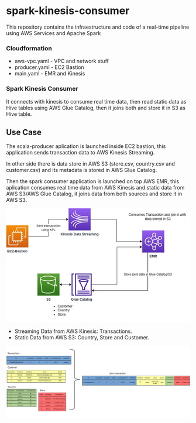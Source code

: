 # spark-kinesis-consumer

This repository contains the infraestructure and code of a real-time pipeline using AWS Services and Apache Spark

### Cloudformation 

+ aws-vpc.yaml - VPC and network stuff 
+ producer.yaml - EC2 Bastion
+ main.yaml - EMR and Kinesis

### Spark Kinesis Consumer

It connects with kinesis to consume real time data, then read static data as Hive tables using AWS Glue Catalog, then it joins both and store it in S3 as Hive table.

## Use Case

The scala-producer aplication is launched inside EC2 bastion, this application sends transaction data to AWS Kinesis Streaming.

In other side there is data store in AWS S3 (store.csv, country.csv and customer.csv) and its metadata is stored in AWS Glue Catalog.

Then the spark consumer application is launched on top AWS EMR, this aplication consumes real time data from AWS Kinesis and static data from AWS S3/AWS Glue Catalog, it joins data from both sources and store it in AWS S3.


![alt text](images/diagram.jpg)


- Streaming Data from AWS Kinesis: Transactions.
- Static Data from AWS S3: Country, Store and Customer.


![alt text](images/tables.png)
